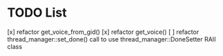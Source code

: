 # TODO List

[x] refactor get_voice_from_gid()
[x] refactor get_voice()
[ ] refactor thread_manager::set_done() call to use thread_manager::DoneSetter RAII class
